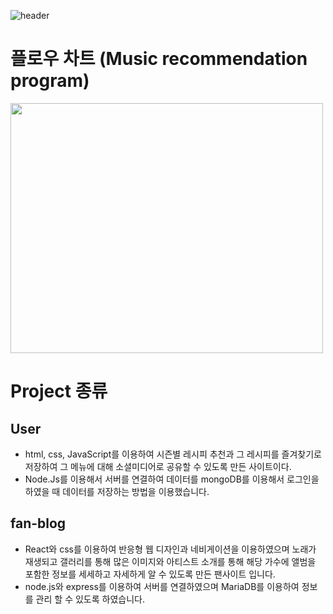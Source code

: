 ![header](https://capsule-render.vercel.app/api?type=waving&&&color=0:00BCF2,100:2158A8&height=250&width=867.2&section=header&text=Personal%20Projectgather&fontSize=45&fontAlignY=45&fontColor=skyblue)

# 플로우 차트 (Music recommendation program)
<img src = "https://github.com/user-attachments/assets/aaf18104-701e-49ba-992b-5200dee76f5d" width="500px" height="400px">

# Project 종류
## User
- html, css, JavaScript를 이용하여 시즌별 레시피 추천과 그 레시피를 즐겨찾기로 저장하여 그 메뉴에 대해 소셜미디어로 공유할 수 있도록 만든 사이트이다.
- Node.Js를 이용해서 서버를 연결하여 데이터를 mongoDB를 이용해서 로그인을 하였을 때 데이터를 저장하는 방법을 이용했습니다.

## fan-blog
- React와 css를 이용하여 반응형 웹 디자인과 네비게이션을 이용하였으며 노래가 재생되고 갤러리를 통해 많은 이미지와 아티스트 소개를 통해 해당 가수에 앨범을 포함한 정보를 세세하고
  자세하게 알 수 있도록 만든 팬사이트 입니다.
- node.js와 express를 이용하여 서버를 연결하였으며 MariaDB를 이용하여 정보를 관리 할 수 있도록 하였습니다.

